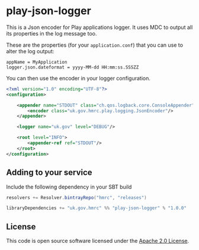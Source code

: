 play-json-logger
================

This is a Json encoder for Play applications logger. It uses MDC to output all its properties in the log message too.

These are the properties (for your `application.conf`) that you can use to alter the log output:

```
appName = MyApplication
logger.json.dateformat = yyyy-MM-dd HH:mm:ss.SSSZZ
```

You can then use the encoder in your logger configuration.

```xml
<?xml version="1.0" encoding="UTF-8"?>
<configuration>

    <appender name="STDOUT" class="ch.qos.logback.core.ConsoleAppender">
        <encoder class="uk.gov.hmrc.play.logging.JsonEncoder"/>
    </appender>

    <logger name="uk.gov" level="DEBUG"/>

    <root level="INFO">
        <appender-ref ref="STDOUT"/>
    </root>
</configuration>
```


## Adding to your service

Include the following dependency in your SBT build

```scala
resolvers += Resolver.bintrayRepo("hmrc", "releases")

libraryDependencies += "uk.gov.hmrc" %% "play-json-logger" % "1.0.0"
```

## License ##
 
This code is open source software licensed under the [Apache 2.0 License]("http://www.apache.org/licenses/LICENSE-2.0.html").
